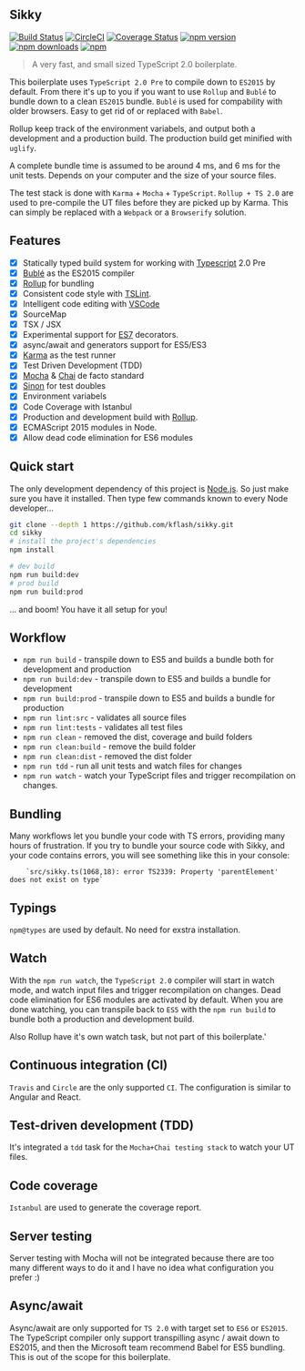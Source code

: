 ## Sikky

[![Build Status](https://travis-ci.org/Kflash/sikky.svg?branch=master)](https://travis-ci.org/Kflash/sikky)
[![CircleCI](https://circleci.com/gh/Kflash/sikky.svg?style=svg)](https://circleci.com/gh/Kflash/sikky)
[![Coverage Status](https://coveralls.io/repos/github/Kflash/sikky/badge.svg?branch=master)](https://coveralls.io/github/Kflash/sikky?branch=master)
[![npm version](https://badge.fury.io/js/sikky.svg)](https://badge.fury.io/js/sikky)
[![npm downloads](https://img.shields.io/npm/dm/sikky.svg)](https://www.npmjs.org/package/sikky)
[![npm](https://img.shields.io/npm/l/express.svg?style=flat-square)](https://github.com/kflash/sikky/blob/master/LICENSE.md)

> A very fast, and small sized TypeScript 2.0 boilerplate. 

This boilerplate uses `TypeScript 2.0 Pre` to compile down to `ES2015` by default. From there it's up to you if you want to use `Rollup` and `Bublé` to bundle down to a clean `ES2015` bundle.
`Bublé` is used for compability with older browsers. Easy to get rid of or replaced with `Babel`.

Rollup keep track of the environment variabels, and output both a development and a production build. The production build get minified with `uglify`.

A complete bundle time is assumed to be around 4 ms, and 6 ms for the unit tests. Depends on your computer and the size of your source files.

The test stack is done with `Karma` + `Mocha` + `TypeScript`. `Rollup + TS 2.0` are used to pre-compile the UT files before they are picked up by Karma. This can simply be replaced with a `Webpack` or a `Browserify` solution.

## Features

- [x] Statically typed build system for working with [Typescript](https://www.typescriptlang.org/) 2.0 Pre
- [x] [Bublé](https://gitlab.com/Rich-Harris/buble) as the ES2015 compiler
- [x] [Rollup](http://rollupjs.org/) for bundling
- [x] Consistent code style with [TSLint](https://palantir.github.io/tslint/).
- [x] Intelligent code editing with [VSCode](https://code.visualstudio.com/)
- [x] SourceMap
- [x] TSX / JSX
- [x] Experimental support for [ES7](https://tc39.github.io/ecma262/) decorators.
- [x] async/await and generators support for ES5/ES3
- [x] [Karma](https://karma-runner.github.io/0.13/index.html) as the test runner
- [x] Test Driven Development (TDD)
- [x] [Mocha](https://mochajs.org/) & [Chai](http://chaijs.com/) de facto standard
- [x] [Sinon](http://sinonjs.org/) for test doubles
- [x] Environment variabels
- [x] Code Coverage with Istanbul
- [x] Production and development build with [Rollup](http://rollupjs.org/).
- [x] ECMAScript 2015 modules in Node.
- [x] Allow dead code elimination for ES6 modules

## Quick start

The only development dependency of this project is [Node.js](https://nodejs.org/en/). So just make sure you have it installed. Then
type few commands known to every Node developer...

```bash
git clone --depth 1 https://github.com/kflash/sikky.git
cd sikky
# install the project's dependencies
npm install

# dev build
npm run build:dev
# prod build
npm run build:prod
```
... and boom! You have it all setup for you!

## Workflow

* `npm run build` - transpile down to ES5 and builds a bundle both for development and production
* `npm run build:dev` - transpile down to ES5 and builds a bundle for development
* `npm run build:prod` - transpile down to ES5 and builds a bundle for production
* `npm run lint:src` - validates all source files
* `npm run lint:tests` - validates all test files
* `npm run clean` - removed the dist, coverage and build folders
* `npm run clean:build` - remove the build folder
* `npm run clean:dist` - removed the dist folder
* `npm run tdd` - run all unit tests and watch files for changes
* `npm run watch` - watch your TypeScript files and trigger recompilation on changes.

## Bundling

Many workflows let you bundle your code with TS errors, providing many hours of frustration. If you try to bundle your source code
with Sikky, and your code contains errors, you will see something like this in your console:

        `src/sikky.ts(1068,18): error TS2339: Property 'parentElement' does not exist on type`

## Typings

`npm@types` are used by default. No need for exstra installation.

## Watch

With the `npm run watch`, the `TypeScript 2.0` compiler will start in watch mode, and watch input files and trigger recompilation on changes. Dead code elimination for ES6 modules are activated by default.
When you are done watching, you can transpile back to `ES5` with the `npm run build` to bundle both a production and development build.

Also Rollup have it's own watch task, but not part of this boilerplate.'

## Continuous integration (CI)

`Travis` and `Circle` are the only supported `CI`. The configuration is similar to Angular and React.

## Test-driven development (TDD)

It's integrated a `tdd` task for the `Mocha+Chai testing stack` to watch your UT files.

## Code coverage

`Istanbul` are used to generate the coverage report.

## Server testing

 Server testing with Mocha will not be integrated because there are too many different ways to do it and I have no idea what configuration you prefer :)

## Async/await

Async/await are only supported for `TS 2.0` with target set to `ES6` or `ES2015`. The TypeScript compiler only support transpilling async / await down to ES2015,
and then the Microsoft team recommend Babel for ES5 bundling. This is out of the scope for this boilerplate.
